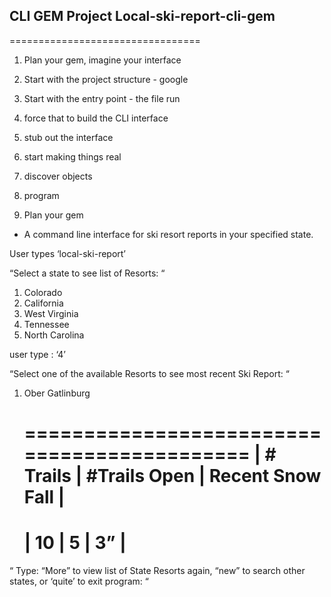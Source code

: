 ## CLI GEM Project	Local-ski-report-cli-gem
=================================


1. Plan your gem, imagine your interface
2.  Start with the project structure - google
3. Start with the entry point - the file run
4. force that to build the CLI interface
5. stub out the interface
6. start making things real
7. discover objects
8. program


1. Plan your gem
- A command line interface for ski resort reports in your specified state.

User types ‘local-ski-report’

“Select a state to see list of Resorts: “
1. Colorado
2. California
3. West Virginia 
4. Tennessee
5. North Carolina

user type : ‘4’

“Select one of the available Resorts to see most recent Ski Report: “
1. Ober Gatlinburg

	============================================
	|	# Trails	|	#Trails Open	|	Recent Snow Fall	|
	============================================
	|	10		| 		5		|		3”			|
	============================================

“ Type:  “More” to view list of State Resorts again, “new” to search other states, or ‘quite’ to exit program: “